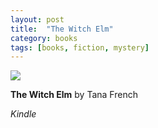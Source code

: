 ```yaml
---
layout: post
title:  "The Witch Elm"
category: books
tags: [books, fiction, mystery]
---
```


<a target="_blank"  href="https://www.amazon.com/gp/product/0735224625/ref=as_li_tl?ie=UTF8&camp=1789&creative=9325&creativeASIN=0735224625&linkCode=as2&tag=42models-20&linkId=77107f74ab812e26b2f2dcc8bfc3fc20"><img border="0" src="//ws-na.amazon-adsystem.com/widgets/q?_encoding=UTF8&MarketPlace=US&ASIN=0735224625&ServiceVersion=20070822&ID=AsinImage&WS=1&Format=_SL250_&tag=42models-20" ></a><img src="//ir-na.amazon-adsystem.com/e/ir?t=42models-20&l=am2&o=1&a=0735224625" width="1" height="1" border="0" alt="" style="border:none !important; margin:0px !important;" />

**The Witch Elm** by Tana French

*Kindle*
